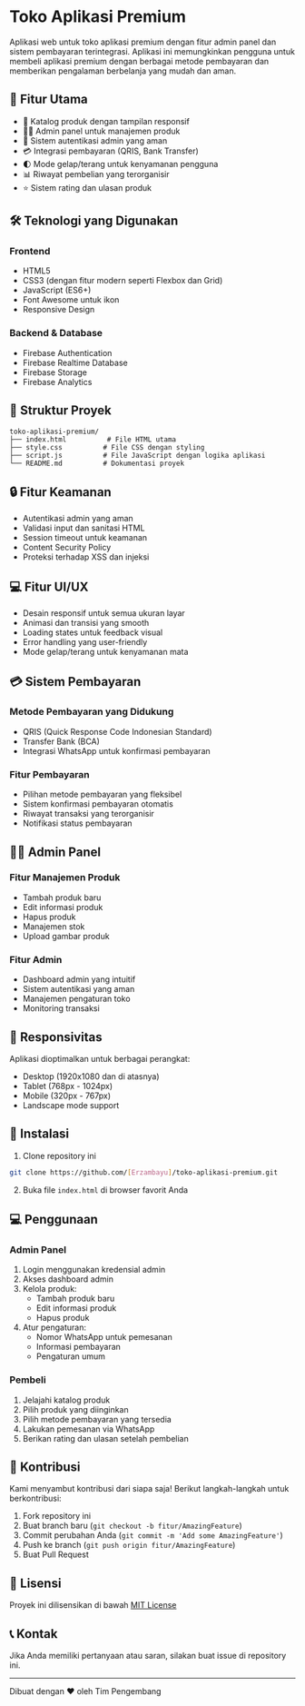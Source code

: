 # Toko Aplikasi Premium

Aplikasi web untuk toko aplikasi premium dengan fitur admin panel dan sistem pembayaran terintegrasi. Aplikasi ini memungkinkan pengguna untuk membeli aplikasi premium dengan berbagai metode pembayaran dan memberikan pengalaman berbelanja yang mudah dan aman.

## 🚀 Fitur Utama

- 📱 Katalog produk dengan tampilan responsif
- 👨‍💼 Admin panel untuk manajemen produk
- 🔐 Sistem autentikasi admin yang aman
- 💳 Integrasi pembayaran (QRIS, Bank Transfer)
- 🌓 Mode gelap/terang untuk kenyamanan pengguna
- 📊 Riwayat pembelian yang terorganisir
- ⭐ Sistem rating dan ulasan produk

## 🛠️ Teknologi yang Digunakan

### Frontend
- HTML5
- CSS3 (dengan fitur modern seperti Flexbox dan Grid)
- JavaScript (ES6+)
- Font Awesome untuk ikon
- Responsive Design

### Backend & Database
- Firebase Authentication
- Firebase Realtime Database
- Firebase Storage
- Firebase Analytics

## 📁 Struktur Proyek

```
toko-aplikasi-premium/
├── index.html          # File HTML utama
├── style.css          # File CSS dengan styling
├── script.js          # File JavaScript dengan logika aplikasi
└── README.md          # Dokumentasi proyek
```

## 🔒 Fitur Keamanan

- Autentikasi admin yang aman
- Validasi input dan sanitasi HTML
- Session timeout untuk keamanan
- Content Security Policy
- Proteksi terhadap XSS dan injeksi

## 💻 Fitur UI/UX

- Desain responsif untuk semua ukuran layar
- Animasi dan transisi yang smooth
- Loading states untuk feedback visual
- Error handling yang user-friendly
- Mode gelap/terang untuk kenyamanan mata

## 💳 Sistem Pembayaran

### Metode Pembayaran yang Didukung
- QRIS (Quick Response Code Indonesian Standard)
- Transfer Bank (BCA)
- Integrasi WhatsApp untuk konfirmasi pembayaran

### Fitur Pembayaran
- Pilihan metode pembayaran yang fleksibel
- Sistem konfirmasi pembayaran otomatis
- Riwayat transaksi yang terorganisir
- Notifikasi status pembayaran

## 👨‍💼 Admin Panel

### Fitur Manajemen Produk
- Tambah produk baru
- Edit informasi produk
- Hapus produk
- Manajemen stok
- Upload gambar produk

### Fitur Admin
- Dashboard admin yang intuitif
- Sistem autentikasi yang aman
- Manajemen pengaturan toko
- Monitoring transaksi

## 📱 Responsivitas

Aplikasi dioptimalkan untuk berbagai perangkat:
- Desktop (1920x1080 dan di atasnya)
- Tablet (768px - 1024px)
- Mobile (320px - 767px)
- Landscape mode support

## 🚀 Instalasi

1. Clone repository ini
```bash
git clone https://github.com/[Erzambayu]/toko-aplikasi-premium.git
```

2. Buka file `index.html` di browser favorit Anda

## 💻 Penggunaan

### Admin Panel
1. Login menggunakan kredensial admin
2. Akses dashboard admin
3. Kelola produk:
   - Tambah produk baru
   - Edit informasi produk
   - Hapus produk
4. Atur pengaturan:
   - Nomor WhatsApp untuk pemesanan
   - Informasi pembayaran
   - Pengaturan umum

### Pembeli
1. Jelajahi katalog produk
2. Pilih produk yang diinginkan
3. Pilih metode pembayaran yang tersedia
4. Lakukan pemesanan via WhatsApp
5. Berikan rating dan ulasan setelah pembelian

## 🤝 Kontribusi

Kami menyambut kontribusi dari siapa saja! Berikut langkah-langkah untuk berkontribusi:

1. Fork repository ini
2. Buat branch baru (`git checkout -b fitur/AmazingFeature`)
3. Commit perubahan Anda (`git commit -m 'Add some AmazingFeature'`)
4. Push ke branch (`git push origin fitur/AmazingFeature`)
5. Buat Pull Request

## 📄 Lisensi

Proyek ini dilisensikan di bawah [MIT License](https://choosealicense.com/licenses/mit/)

## 📞 Kontak

Jika Anda memiliki pertanyaan atau saran, silakan buat issue di repository ini.

---

Dibuat dengan ❤️ oleh Tim Pengembang 